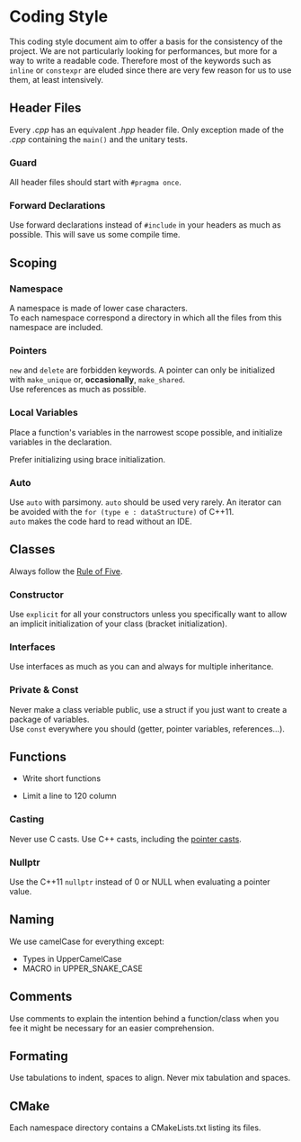 # Coding Style

This coding style document aim to offer a basis for the consistency of the project. We are not particularly looking for performances, but more for a way to write a readable code. Therefore most of the keywords such as `inline` or `constexpr` are eluded since there are very few reason for us to use them, at least intensively.

## Header Files

Every *.cpp* has an equivalent *.hpp* header file.
Only exception made of the *.cpp* containing the `main()` and the unitary tests.

### Guard

All header files should start with `#pragma once`.

### Forward Declarations

Use forward declarations instead of `#include` in your headers as much as possible. This will save us some compile time.

## Scoping

### Namespace

A namespace is made of lower case characters.  
To each namespace correspond a directory in which all the files from this namespace are included.

### Pointers

`new` and `delete` are forbidden keywords. A pointer can only be initialized with `make_unique` or, **occasionally**, `make_shared`.  
Use references as much as possible.

### Local Variables

Place a function's variables in the narrowest scope possible, and initialize variables in the declaration.

Prefer initializing using brace initialization.

### Auto

Use `auto` with parsimony. `auto` should be used very rarely. An iterator can be avoided with the `for (type e : dataStructure)` of C++11.  
`auto` makes the code hard to read without an IDE.

## Classes

Always follow the [Rule of Five](http://en.cppreference.com/w/cpp/language/rule_of_three).

### Constructor

Use `explicit` for all your constructors unless you specifically want to allow an implicit initialization of your class (bracket initialization).

### Interfaces

Use interfaces as much as you can and always for multiple inheritance.

### Private & Const

Never make a class veriable public, use a struct if you just want to create a package of variables.  
Use `const` everywhere you should (getter, pointer variables, references...).

## Functions

 * Write short functions
 
 * Limit a line to 120 column
  
### Casting
  
Never use C casts. Use C++ casts, including the [pointer casts](http://en.cppreference.com/w/cpp/memory/shared_ptr/pointer_cast).
  
### Nullptr
  
Use the C++11 `nullptr` instead of 0 or NULL when evaluating a pointer value.
  
## Naming
  
We use camelCase for everything except:
  
 * Types in UpperCamelCase
 * MACRO in UPPER_SNAKE_CASE
	
## Comments
	
Use comments to explain the intention behind a function/class when you fee it might be necessary for an easier comprehension.
	 
## Formating
	 
Use tabulations to indent, spaces to align. Never mix tabulation and spaces.
	 
## CMake
	 
Each namespace directory contains a CMakeLists.txt listing its files.
